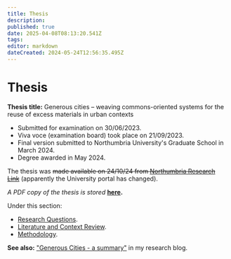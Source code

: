 ```yaml
---
title: Thesis
description: 
published: true
date: 2025-04-08T08:13:20.541Z
tags: 
editor: markdown
dateCreated: 2024-05-24T12:56:35.495Z
---
```


# Thesis

**Thesis title:** Generous cities – weaving commons-oriented systems for the reuse of excess materials in urban contexts

- Submitted for examination on 30/06/2023.
- Viva voce (examination board) took place on 21/09/2023.
- Final version submitted to Northumbria University's Graduate School in March 2024.
- Degree awarded in May 2024.

The thesis was ~~made available on 24/10/24 from [Northumbria Research Link](https://nrl.northumbria.ac.uk/id/eprint/51731/)~~ (apparently the University portal has changed).

*A PDF copy of the thesis is stored* **[here](/opendott/thesis/Schmidt-Fonseca_Generous-Citie_Thesis_Final-Version.pdf).**

Under this section:

- [Research Questions](/opendott/thesis/research-questions).
- [Literature and Context Review](/opendott/thesis/literature).
- [Methodology](/opendott/thesis/methodology).

**See also:** ["Generous Cities - a summary"](https://is.efeefe.me/opendott/generous-cities-summary) in my research blog.

